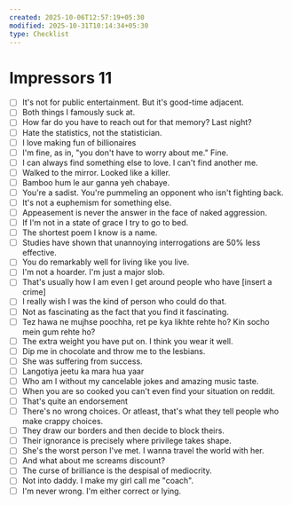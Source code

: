 ```yaml
---
created: 2025-10-06T12:57:19+05:30
modified: 2025-10-31T10:14:34+05:30
type: Checklist
---
```


# Impressors 11

- [ ] It's not for public entertainment. But it's good-time adjacent.
- [ ] Both things I famously suck at.
- [ ] How far do you have to reach out for that memory? Last night?
- [ ] Hate the statistics, not the statistician.
- [ ] I love making fun of billionaires
- [ ] I'm fine, as in, "you don't have to worry about me." Fine.
- [ ] I can always find something else to love. I can't find another me.
- [ ] Walked to the mirror. Looked like a killer.
- [ ] Bamboo hum le aur ganna yeh chabaye.
- [ ] You're a sadist. You're pummeling an opponent who isn't fighting back.
- [ ] It's not a euphemism for something else.
- [ ] Appeasement is never the answer in the face of naked aggression.
- [ ] If I'm not in a state of grace I try to go to bed.
- [ ] The shortest poem I know is a name.
- [ ] Studies have shown that unannoying interrogations are 50% less effective.
- [ ] You do remarkably well for living like you live.
- [ ] I'm not a hoarder. I'm just a major slob.
- [ ] That's usually how I am even I get around people who have [insert a crime]
- [ ] I really wish I was the kind of person who could do that.
- [ ] Not as fascinating as the fact that you find it fascinating.
- [ ] Tez hawa ne mujhse poochha, ret pe kya likhte rehte ho? Kin socho mein gum rehte ho?
- [ ] The extra weight you have put on. I think you wear it well.
- [ ] Dip me in chocolate and throw me to the lesbians.
- [ ] She was suffering from success.
- [ ] Langotiya jeetu ka mara hua yaar
- [ ] Who am I without my cancelable jokes and amazing music taste.
- [ ] When you are so cooked you can't even find your situation on reddit.
- [ ] That's quite an endorsement
- [ ] There's no wrong choices. Or atleast, that's what they tell people who make crappy choices.
- [ ] They draw our borders and then decide to block theirs.
- [ ] Their ignorance is precisely where privilege takes shape.
- [ ] She's the worst person I've met. I wanna travel the world with her.
- [ ] And what about me screams discount?
- [ ] The curse of brilliance is the despisal of mediocrity.
- [ ] Not into daddy. I make my girl call me "coach".
- [ ] I'm never wrong. I'm either correct or lying.
